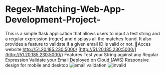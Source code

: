 # Regex-Matching-Web-App-Development-Project-

This is a simple flask application that allows users to input a test string and a regular expression (regex) and displays all the matches found. It also provides a feature to validate if a given email ID is valid or not.
🔗Acces website http://51.20.185.230:5000/
[http://51.20.185.230:5000/](http://51.20.185.230:5000/)
Features
Test your String against any Regular Expression
Validate your Email
Deployed on Cloud (AWS)
Responsive design for mobile and desktop
![email validation](https://github.com/Aishwarydakhare/Regex-Matching-Web-App-Development-Project-/assets/92745837/51c17396-9067-4d08-b914-1671a5ae27ec)
![invalid](https://github.com/Aishwarydakhare/Regex-Matching-Web-App-Development-Project-/assets/92745837/0e0fff70-2644-45fa-8c38-e2634b934efd)

